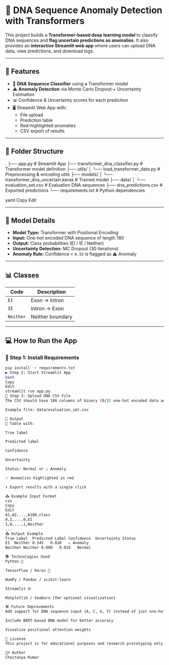 # 🧬 DNA Sequence Anomaly Detection with Transformers

This project builds a **Transformer-based deep learning model** to classify DNA sequences and **flag uncertain predictions as anomalies**. It also provides an **interactive Streamlit web app** where users can upload DNA data, view predictions, and download logs.

---

## 🚀 Features

- 🔬 **DNA Sequence Classifier** using a Transformer model
- ⚠️ **Anomaly Detection** via Monte Carlo Dropout + Uncertainty Estimation
- 📊 Confidence & Uncertainty scores for each prediction
- 🖥️ Streamlit Web App with:
  - File upload
  - Prediction table
  - Red-highlighted anomalies
  - CSV export of results

---

## 📁 Folder Structure

.
├── app.py # Streamlit App
├── transformer_dna_classifier.py # Transformer model definition
├── utils/
│ └── load_transformer_data.py # Preprocessing & encoding utils
├── models/
│ └── transformer_dna_uncertain.keras # Trained model
├── data/
│ └── evaluation_set.csv # Evaluation DNA sequences
├── dna_predictions.csv # Exported predictions
└── requirements.txt # Python dependencies

yaml
Copy
Edit

---

## 🧪 Model Details

- **Model Type:** Transformer with Positional Encoding
- **Input:** One-hot encoded DNA sequence of length 180
- **Output:** Class probabilities (EI / IE / Neither)
- **Uncertainty Detection:** MC Dropout (30 iterations)
- **Anomaly Rule:** Confidence < `0.55` is flagged as ⚠️ Anomaly

---

## 📊 Classes

| Code    | Description     |
|---------|-----------------|
| `EI`    | Exon → Intron   |
| `IE`    | Intron → Exon   |
| `Neither` | Neither boundary |

---

## 💻 How to Run the App

### 🔧 Step 1: Install Requirements

```bash
pip install -r requirements.txt
▶️ Step 2: Start Streamlit App
bash
Copy
Edit
streamlit run app.py
📂 Step 3: Upload DNA CSV File
The CSV should have 180 columns of binary (0/1) one-hot encoded data and a class column.

Example file: data/evaluation_set.csv

📌 Output
🧾 Table with:

True label

Predicted label

Confidence

Uncertainty

Status: Normal or ⚠️ Anomaly

✅ Anomalies highlighted in red

⬇️ Export results with a single click

📥 Example Input Format
csv
Copy
Edit
A1,A2,...,A180,class
0,1,...,0,EI
1,0,...,1,Neither
...
📤 Output Example
True Label	Predicted Label	Confidence	Uncertainty	Status
EI	Neither	0.545	0.020	⚠️ Anomaly
Neither	Neither	0.600	0.010	Normal

📚 Technologies Used
Python 🐍

TensorFlow / Keras 🤖

NumPy / Pandas / scikit-learn

Streamlit 🌐

Matplotlib / Seaborn (for optional visualization)

🛠️ Future Improvements
Add support for DNA sequence input (A, C, G, T) instead of just one-hot vectors

Include BERT-based DNA model for better accuracy

Visualize positional attention weights

📃 License
This project is for educational purposes and research prototyping only.

🙋‍♂️ Author
Chaitanya Kumar
